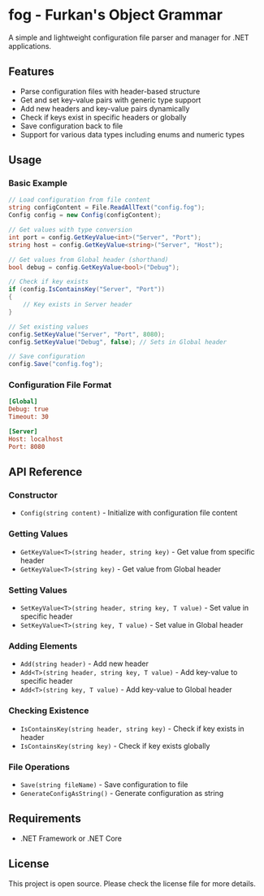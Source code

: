 # fog - Furkan's Object Grammar

A simple and lightweight configuration file parser and manager for .NET applications.

## Features

- Parse configuration files with header-based structure
- Get and set key-value pairs with generic type support
- Add new headers and key-value pairs dynamically
- Check if keys exist in specific headers or globally
- Save configuration back to file
- Support for various data types including enums and numeric types

## Usage

### Basic Example

```csharp
// Load configuration from file content
string configContent = File.ReadAllText("config.fog");
Config config = new Config(configContent);

// Get values with type conversion
int port = config.GetKeyValue<int>("Server", "Port");
string host = config.GetKeyValue<string>("Server", "Host");

// Get values from Global header (shorthand)
bool debug = config.GetKeyValue<bool>("Debug");

// Check if key exists
if (config.IsContainsKey("Server", "Port"))
{
    // Key exists in Server header
}

// Set existing values
config.SetKeyValue("Server", "Port", 8080);
config.SetKeyValue("Debug", false); // Sets in Global header

// Save configuration
config.Save("config.fog");
```

### Configuration File Format

```ini
[Global]
Debug: true
Timeout: 30

[Server]
Host: localhost
Port: 8080
```

## API Reference

### Constructor
- `Config(string content)` - Initialize with configuration file content

### Getting Values
- `GetKeyValue<T>(string header, string key)` - Get value from specific header
- `GetKeyValue<T>(string key)` - Get value from Global header

### Setting Values
- `SetKeyValue<T>(string header, string key, T value)` - Set value in specific header
- `SetKeyValue<T>(string key, T value)` - Set value in Global header

### Adding Elements
- `Add(string header)` - Add new header
- `Add<T>(string header, string key, T value)` - Add key-value to specific header
- `Add<T>(string key, T value)` - Add key-value to Global header

### Checking Existence
- `IsContainsKey(string header, string key)` - Check if key exists in header
- `IsContainsKey(string key)` - Check if key exists globally

### File Operations
- `Save(string fileName)` - Save configuration to file
- `GenerateConfigAsString()` - Generate configuration as string

## Requirements

- .NET Framework or .NET Core

## License

This project is open source. Please check the license file for more details.
